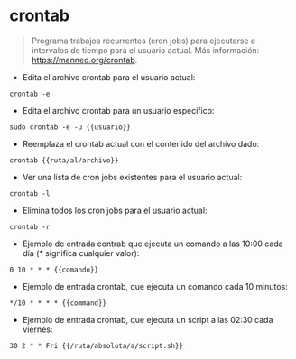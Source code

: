 # crontab

> Programa trabajos recurrentes (cron jobs) para ejecutarse a intervalos de tiempo para el usuario actual.
> Más información: <https://manned.org/crontab>.

- Edita el archivo crontab para el usuario actual:

`crontab -e`

- Edita el archivo crontab para un usuario específico:

`sudo crontab -e -u {{usuario}}`

- Reemplaza el crontab actual con el contenido del archivo dado:

`crontab {{ruta/al/archivo}}`

- Ver una lista de cron jobs existentes para el usuario actual:

`crontab -l`

- Elimina todos los cron jobs para el usuario actual:

`crontab -r`

- Ejemplo de entrada contrab que ejecuta un comando a las 10:00 cada día (* significa cualquier valor):

`0 10 * * * {{comando}}`

- Ejemplo de entrada crontab, que ejecuta un comando cada 10 minutos:

`*/10 * * * * {{command}}`

- Ejemplo de entrada crontab, que ejecuta un script a las 02:30 cada viernes:

`30 2 * * Fri {{/ruta/absoluta/a/script.sh}}`
